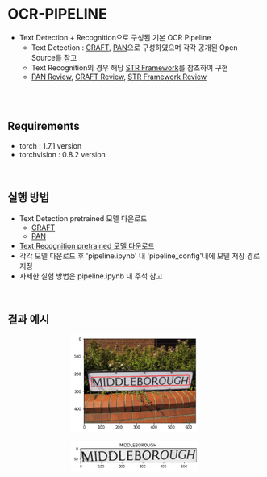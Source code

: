 # OCR-PIPELINE
- Text Detection + Recognition으로 구성된 기본 OCR Pipeline
  - Text Detection : [CRAFT](https://github.com/clovaai/CRAFT-pytorch), [PAN](https://github.com/WenmuZhou/PAN.pytorch)으로 구성하였으며 각각 공개된 Open Source를 참고
  - Text Recognition의 경우 해당 [STR Framework](https://github.com/clovaai/deep-text-recognition-benchmark)를 참조하여 구현 
  - [PAN Review](https://github.com/jingwanha/paper-reviews/tree/main/OCR/Text%20Detection/PAN), [CRAFT Review](https://github.com/jingwanha/paper-reviews/tree/main/OCR/Text%20Detection/CRAFT), [STR Framework Review](https://github.com/jingwanha/paper-reviews/tree/main/OCR/Text%20Recognition/CLOVA)
  

<br><br>


## Requirements
- torch : 1.7.1 version
- torchvision : 0.8.2 version

<br>

## 실행 방법
- Text Detection pretrained 모델 다운로드
  - [CRAFT](https://drive.google.com/file/d/1Jk4eGD7crsqCCg9C9VjCLkMN3ze8kutZ/view)
  - [PAN](https://drive.google.com/drive/folders/1bKPQEEOJ5kgSSRMpnDB8HIRecnD_s4bR)
- [Text Recognition pretrained 모델 다운로드](https://drive.google.com/drive/folders/15WPsuPJDCzhp2SvYZLRj8mAlT3zmoAMW)
- 각각 모델 다운로드 후 'pipeline.ipynb' 내 'pipeline_config'내에 모델 저장 경로 지정
- 자세한 실험 방법은 pipeline.ipynb 내 주석 참고

<br>

## 결과 예시
<p align="center"><img width="50%" src="images/res_1.png" /></p>
<p align="center"><img width="50%" src="images/res_2.png" /></p>